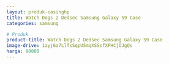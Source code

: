 ```yaml
---
layout: produk-casinghp
title: Watch Dogs 2 Dedsec Samsung Galaxy S9 Case
categories: samsung

# Produk
product-title: Watch Dogs 2 Dedsec Samsung Galaxy S9 Case
image-drive: 1ayj6a7LlTsSqpU5mqXSSsfXPHCjOJgQs
harga: 90000
---
```

